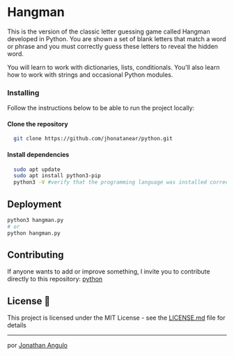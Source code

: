 # Hangman

This is the version of the classic letter guessing game called Hangman developed in Python. You are shown a set of blank letters that match a word or phrase and you must correctly guess these letters to reveal the hidden word.

You will learn to work with dictionaries, lists, conditionals. You'll also learn how to work with strings and occasional Python modules.

### Installing

Follow the instructions below to be able to run the project locally:

#### Clone the repository
```bash
  git clone https://github.com/jhonatanear/python.git
```

#### Install dependencies
```bash
  sudo apt update
  sudo apt install python3-pip
  python3 -V #verify that the programming language was installed correctly
```

## Deployment
```bash
python3 hangman.py 
# or 
python hangman.py
```

## Contributing

If anyone wants to add or improve something, I invite you to contribute directly to this repository: [python](https://github.com/jhonatanear/python/)

## License 📄

This project is licensed under the MIT License - see the [LICENSE.md](LICENSE.md) file for details

---
por [Jonathan Angulo](https://github.com/jhonatanear) 